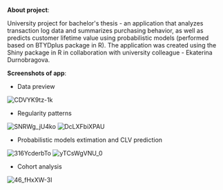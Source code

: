 **About project**:

University project for bachelor's thesis - an application that analyzes transaction log data and summarizes purchasing behavior, as well as predicts customer lifetime value using probabilistic models (performed based on BTYDplus package in R).
The application was created using the Shiny package in R in collaboration with university colleague - Ekaterina Durnobragova.


**Screenshots of app**:


- Data preview

![CDVYK9tz-1k](https://github.com/user-attachments/assets/d4702dda-fc5f-48e1-9e51-7d533b7e9c91)

- Regularity patterns

![SNRWg_jU4ko](https://github.com/user-attachments/assets/572c0b9b-0d38-43a7-9608-ff320d5a703d)
![DcLXFbiXPAU](https://github.com/user-attachments/assets/781e68bf-2d8f-47d8-b25b-e28cd261fb03)

- Probabilistic models extimation and CLV prediction

![316YcderbTo](https://github.com/user-attachments/assets/8b7a333b-182e-40a2-875b-a41096e7c0bc)
![yTCsWgVNU_0](https://github.com/user-attachments/assets/084dfc8c-6d02-4621-9dd0-bafa3e389e81)

- Cohort analysis

![46_fHxXW-3I](https://github.com/user-attachments/assets/da801827-674a-430f-8e88-989797216c2a)
